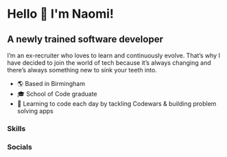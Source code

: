 # Hello 👋 I'm Naomi!

## A newly trained software developer

I’m an ex-recruiter who loves to learn and continuously evolve. That’s why I have decided to join the world of tech because it’s always changing and there’s always something new to sink your teeth into.  

- 🌎 Based in Birmingham 
- 🎓 School of Code graduate 
- 🧠 Learning to code each day by tackling Codewars & building problem solving apps 

### Skills 


### Socials 

